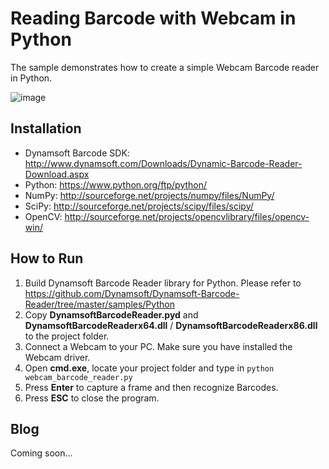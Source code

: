 # Reading Barcode with Webcam in Python
The sample demonstrates how to create a simple Webcam Barcode reader in Python.

![image](http://www.codepool.biz/wp-content/uploads/2015/08/webcam_barcode_result.png)

Installation
-------------
* Dynamsoft Barcode SDK: http://www.dynamsoft.com/Downloads/Dynamic-Barcode-Reader-Download.aspx
* Python: https://www.python.org/ftp/python/
* NumPy: http://sourceforge.net/projects/numpy/files/NumPy/
* SciPy: http://sourceforge.net/projects/scipy/files/scipy/
* OpenCV: http://sourceforge.net/projects/opencvlibrary/files/opencv-win/

How to Run
-----------
1. Build Dynamsoft Barcode Reader library for Python. Please refer to https://github.com/Dynamsoft/Dynamsoft-Barcode-Reader/tree/master/samples/Python
2. Copy **DynamsoftBarcodeReader.pyd** and **DynamsoftBarcodeReaderx64.dll** / **DynamsoftBarcodeReaderx86.dll** to the project folder.
3. Connect a Webcam to your PC. Make sure you have installed the Webcam driver.
4. Open **cmd.exe**, locate your project folder and type in ``python webcam_barcode_reader.py``
5. Press **Enter** to capture a frame and then recognize Barcodes.
6. Press **ESC** to close the program.

Blog
----
Coming soon...
